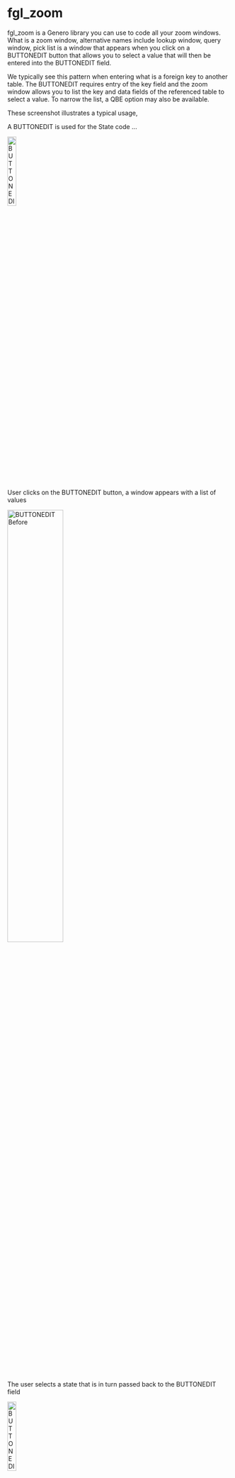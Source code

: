 # fgl_zoom
fgl_zoom is a Genero library you can use to code all your zoom windows.  What is a zoom window, alternative names include lookup window, query window, pick list is a window that appears when you click on a BUTTONEDIT button that allows you to select a value that will then be entered into the BUTTONEDIT field.

We typically see this pattern when entering what is a foreign key to another table.  The BUTTONEDIT requires entry of the key field and the zoom window allows you to list the key and data fields of the referenced table to select a value.  To narrow the list, a QBE option may also be available.

These screenshot illustrates a typical usage,

A BUTTONEDIT is used for the State code ...

<img alt="BUTTONEDIT Before" src="https://user-images.githubusercontent.com/13615993/32300328-e806e524-bfbd-11e7-8ac8-462e1e3f0cc3.png" width="20%" />

User clicks on the BUTTONEDIT button, a window appears with a list of values

<img alt="BUTTONEDIT Before" src="https://user-images.githubusercontent.com/13615993/32300325-e7c75026-bfbd-11e7-9919-cd03c6d34b28.png" width="50%" />


The user selects a state that is in turn passed back to the BUTTONEDIT field

<img alt="BUTTONEDIT After" src="https://user-images.githubusercontent.com/13615993/32300324-e7880a92-bfbd-11e7-9e13-6dbfee2e7c9d.png" width="20%" />

Sometimes you may even display a description as well

<img alt="BUTTONEDIT After with description" src="https://user-images.githubusercontent.com/13615993/32300323-e74bc6c2-bfbd-11e7-9ca9-52b2ca83df9d.png" width="20%" />

If the list of values is long, before you display the list, you may enter some QBE Criteria to reduce the number of values displayed in the list

<img alt="QBE Window" src="https://user-images.githubusercontent.com/13615993/32300545-db563e78-bfbe-11e7-875b-3cd4d47463da.png" width="50%" />

## Why Use fgl_zoom

For the pattern decribed previously, we would typically see for each these zoom windows, we would see a FUNCTION with a FOREACH to read the database, a DISPLAY ARRAY to list values, and an OPEN WINDOW, and .per for the UI.  We would see one of these for EACH zoom window and this code will typically be repetitive/duplicated making maintenance expensive.

So say you had 100 zoom windows, instead of 100 functions, 100 forms, 100 database cursors, 100 display arrays, with fgl_zoom there is a single library with one lot of database code, one lot of UI code etc.  This ensures a consistent user interface and makes code maintenance a lot cheaper.

## How to Use fgl_zoom

The fgl_zoom_test program consists of a form of three tabs

### Example

Illustrates potential uses.  Click on the BUTTONEDIT button and note the window that appears.  To view the 4gl source, the Junior Developer code would require click on the View Source.  In most cases, it is less than a screenfull of 4gl source.  The state code example in the previous screenshot has the following source.

<img alt="State Code Example" src="https://user-images.githubusercontent.com/13615993/32302337-01c13ad8-bfc7-11e7-82c9-b765a240dd83.png" width="50%" /><img alt="Source Example" src="https://user-images.githubusercontent.com/13615993/32302336-018d7202-bfc7-11e7-8407-eb89ac8c4520.png" width="50%" />

<img alt="More complex Customer Code Example" src="https://user-images.githubusercontent.com/13615993/32302335-0157e4a2-bfc7-11e7-99bd-52e742061c2b.png" width="50%" /><img alt="Source Example" src="https://user-images.githubusercontent.com/13615993/32302334-0122e004-bfc7-11e7-8e75-9138f509d66f.png" width="50%" />

<img alt="Auto Example" src="https://user-images.githubusercontent.com/13615993/32302333-00ebeb94-bfc7-11e7-90f5-34c592a48599.png" width="50%" /><img alt="Source Example" src="https://user-images.githubusercontent.com/13615993/32302332-00b4d4c4-bfc7-11e7-8225-0be7def2ec5c.png" width="50%" />

### Functional Test
fgl_zoom has a number of configuration parameters.  The functional test tab is used to test each of these parameters in isolation.  You can also look at the source to see the function name and expected parameters. 
<img alt="Functional Test Screenshot" src="https://user-images.githubusercontent.com/13615993/32301120-6c2c39f0-bfc1-11e7-981b-5ba19384dea7.png" width="50%" />

### Custom
The custom tab allows you to experiment and create some fgl_zoom code.  

Enter the appropriate parameter 

<img alt="Custom Initial Screen" src="https://user-images.githubusercontent.com/13615993/32301118-6bf1e016-bfc1-11e7-8fdb-a597c80244a6.png" width="50%" />

Click Execute to run the resultant zoom window(s)

<img alt="Custom QBE Screen" src="https://user-images.githubusercontent.com/13615993/32301116-6ba46304-bfc1-11e7-8e7c-531323da4362.png" width="50%" />

<img alt="Custom List Screen" src="https://user-images.githubusercontent.com/13615993/32301115-6b69af0c-bfc1-11e7-9852-47e80d49d881.png" width="50%" />

View Source to see the 4gl source required in your program.

<img alt="Custom View Source" src="https://user-images.githubusercontent.com/13615993/32301114-6b332676-bfc1-11e7-99c0-a0779e27f8a2.png" width="50%" />

## Options

For these refer to the Configuration Tab, or the Functional Test Tab to observe the difference in behaviour.

### SQL
The SQL to be used to access the database.  There are two placeholders.  Enter %1 to indicate where the where clause generated by the QBE Window is to be inserted into the SQL.  Use %2 to generate the column list from the column definitions below.   A typical value maybe something like SELECT %2 FROM tablename WHERE %1 ORDER BY id

### Derive Columns From SQL (Auto)
Check to derive the column data from the SQL parameter

### Window TITLE
Title to appear in the QBE and List Window

### Cancel Value
If the user selects cancel, what is the value returned.  Typically populated with FGL_DIALOG_GETBUFFER() so as not to remvoe the existing value.

### Disable QBE Window
Set to TRUE to disable the QBE Window.  This means that all the values that match the entered SQL will appear in the List Window.

### Disable List Window
Set to TRUE to disable the List Window.  This means that the where clause generated by the QBE is the value returned.

### Select First Window
Determine if the QBE or List Window is the first window shown.  Default is QBE Window.

### AutoSelect
If only one row is returned by the display, do not display the List Window and return immediately with that one value.

### Multiple Rows Returned
Set to TRUE if you want to allow the user to select multiple rows.  

### Maximum Rows Returned
Put a restriction on maximum number of rows returned.

### Freeze Columns
Allow a certian number of columns to be frozen so that they are always in view and not scrolled out

### Force QBE

Set to TRUE if you want to force the user to enter at least one value in a QBE field

### Column - Column

Name of the database column. 

### Column - Title

Title of the column, appears as the column header.

### Column - Width
The initial display width to be used for the column

### Column - Format
For numeric and date data, the format to be used.

### Column - Datatype
The datatype of the column.  We don't need exact datatype but need to differentitate Character, Date, Integer, Numeric for sorting and display purposes.

### Column - Justify
The justification left, right, center used for the column.

### Column - Exclude QBE
Set to TRUE if you do not want to see the column appear in the QBE Window.

### Column - Exclude List
Set to TRUE if you do not want to the see the column in the list of results.

### Column - Include
Set to TRUE to include the value in the result set.  Typically you would ensure that one column has this set to TRUE although you can set it in multiple columns for composite keys, or if you want to return code and matching description values.

### Column - QBE Default
Initial value to be used in the QBE field.

### Column - Force
Require the user to enter a value in the QBE for that column.

## Compatability

The use of Dynamic Dialogs will make it difficult to port this code to Genero versions prior to 3.00.  The module was originally written using Genero 2.30 so if you use GitHub to retrieve old versions of the code, you can probably put something together but I would suggest you upgrade to at least 3.00.

## Install

To incorporate fgl_zoom into your own application.

Compile and llace fgl_zoom.42m, fgl_zoom.42s where they will be
found by FGLLDPATH, FGLRESOURCEPATH, DBPATH etc. as used by your application.

Merge the contents of fgl_zoom_test.4st into your applications own style file.
You may wish to amend the styles used in fgl_zoom_test.4st so that it matches 
your own applications look and feel.

Merge the contents of fgl_zoom.str into your own string localization mechanism.
You could do as the test program does and simple add fgl_zoom.42s to the list of
specified files by the fglrun.localization.file settings in FGLPROFILE.

## Source

Add IMPORT FGL fgl_zoom

CALL fgl_zoom.init() to clear the paramters.

Add the required fgl_zoom.\* methods to set the individual parameter options.

Add LET value = fgl_zoom.call() to return the select value.
